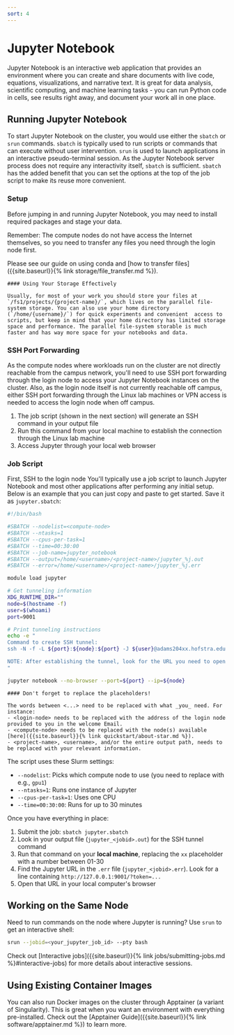 ```yaml
---
sort: 4
---
```


# Jupyter Notebook

Jupyter Notebook is an interactive web application that provides an environment where you can create and share documents with live code, equations, visualizations, and narrative text. It is great for data analysis, scientific computing, and machine learning tasks - you can run Python code in cells, see results right away, and document your work all in one place.

## Running Jupyter Notebook

To start Jupyter Notebook on the cluster, you would use either the `sbatch` or `srun` commands. `sbatch` is typically used to run scripts or commands that can execute without user intervention. `srun` is used to launch applications in an interactive pseudo-terminal session. As the Jupyter Notebook server process does not require any interactivity itself, `sbatch` is sufficient. `sbatch` has the added benefit that you can set the options at the top of the job script to make its reuse more convenient.


### Setup

Before jumping in and running Jupyter Notebook, you may need to install required packages and stage your data.

Remember: The compute nodes do not have access the Internet themselves, so you need to transfer any files you need through the login node first.

Please see our guide on using conda and [how to transfer files]({{site.baseurl}}{% link storage/file_transfer.md %}).

```note
#### Using Your Storage Effectively

Usually, for most of your work you should store your files at `/fs1/projects/{project-name}/`, which lives on the parallel file-system storage. You can also use your home directory (`/home/{username}/`) for quick experiments and convenient  access to scripts, but keep in mind that your home directory has limited storage space and performance. The parallel file-system storable is much faster and has way more space for your notebooks and data.
```

### SSH Port Forwarding

As the compute nodes where workloads run on the cluster are not directly reachable from the campus network, you'll need to use SSH port forwarding through the login node to access your Jupyter Notebook instances on the cluster. Also, as the login node itself is not currently reachable off campus, either SSH port forwarding through the Linux lab machines or VPN access is needed to access the login node when off campus.

1. The job script (shown in the next section) will generate an SSH command in your output file
2. Run this command from your local machine to establish the connection through the Linux lab machine
3. Access Jupyter through your local web browser

### Job Script

First, SSH to the login node 
You'll typically use a job script to launch Jupyter Notebook and most other applications after performing any initial setup. Below is an example that you can just copy and paste to get started. Save it as `jupyter.sbatch`:

```bash
#!/bin/bash

#SBATCH --nodelist=<compute-node>
#SBATCH --ntasks=1
#SBATCH --cpus-per-task=1
#SBATCH --time=00:30:00
#SBATCH --job-name=jupyter_notebook
#SBATCH --output=/home/<username>/<project-name>/jupyter_%j.out
#SBATCH --error=/home/<username>/<project-name>/jupyter_%j.err

module load jupyter

# Get tunneling information
XDG_RUNTIME_DIR=""
node=$(hostname -f)
user=$(whoami)
port=9001

# Print tunneling instructions
echo -e "
Command to create SSH tunnel:
ssh -N -f -L ${port}:${node}:${port} -J ${user}@adams204xx.hofstra.edu:5010,${user}@binary.star.hofstra.edu:5010 -o StrictHostKeyChecking=no -o UserKnownHostsFile=/dev/null ${user}@${node}

NOTE: After establishing the tunnel, look for the URL you need to open in your local browser, printed in the .err file.
"

jupyter notebook --no-browser --port=${port} --ip=${node}
```

```warning
#### Don't forget to replace the placeholders!

The words between <...> need to be replaced with what _you_ need. For instance:
- <login-node> needs to be replaced with the address of the login node provided to you in the welcome Email.
- <compute-node> needs to be replaced with the node(s) available [here]({{site.baseurl}}{% link quickstart/about-star.md %}).
- <project-name>, <username>, and/or the entire output path, needs to be replaced with your relevant information.
```

The script uses these Slurm settings:
- `--nodelist`: Picks which compute node to use (you need to replace with e.g., `gpu1`)
- `--ntasks=1`: Runs one instance of Jupyter
- `--cpus-per-task=1`: Uses one CPU
- `--time=00:30:00`: Runs for up to 30 minutes

Once you have everything in place:
1. Submit the job: `sbatch jupyter.sbatch`
2. Look in your output file (`jupyter_<jobid>.out`) for the SSH tunnel command
3. Run that command on your **local machine**, replacing the `xx` placeholder with a number between 01-30
4. Find the Jupyter URL in the `.err` file (`jupyter_<jobid>.err`). Look for a line containing `http://127.0.0.1:9001/?token=...`
5. Open that URL in your local computer's browser

## Working on the Same Node

Need to run commands on the node where Jupyter is running? Use `srun` to get an interactive shell:

```bash
srun --jobid=<your_jupyter_job_id> --pty bash
```

Check out [Interactive jobs]({{site.baseurl}}{% link jobs/submitting-jobs.md %}#interactive-jobs) for more details about interactive sessions.

## Using Existing Container Images

You can also run Docker images on the cluster through Apptainer (a variant of Singularity). This is great when you want an environment with everything pre-installed. Check out the [Apptainer Guide]({{site.baseurl}}{% link software/apptainer.md %}) to learn more.
